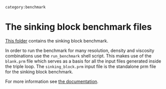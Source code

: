 ```{tags}
category:benchmark
```

# The sinking block benchmark files

[This folder](https://github.com/geodynamics/aspect/tree/main/benchmarks/sinking_block)
contains the sinking block benchmark.

In order to run the benchmark for many resolution, density and viscosity combinations use the
`run_benchmark` shell script. This makes use of the `blank.prm` file which serves as a basis for
all the input files generated inside the triple loop.
The `sinking_block.prm` input file is the standalone prm file for the sinking block benchmark.

For more information see [the documentation](https://github.com/geodynamics/aspect/tree/main/benchmarks/sinking_block/doc/sinking_block.md).
